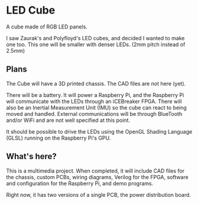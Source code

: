 # LED Cube

A cube made of RGB LED panels.

I saw Zaurak's and Polyfloyd's LED cubes, and decided I wanted to make one too.
This one will be smaller with denser LEDs.  (2mm pitch instead of 2.5mm)


## Plans

The Cube will have a 3D printed chassis.  The CAD files are not here (yet).

There will be a battery.  It will power a Raspberry Pi, and the Raspberry Pi
will communicate with the LEDs through an iCEBreaker FPGA.  There will also
be an Inertial Measurement Unit (IMU) so the cube can react to being moved
and handled.  External communications will be through BlueTooth and/or WiFi
and are not well specified at this point.

It should be possible to drive the LEDs using the OpenGL Shading Language
(GLSL) running on the Raspberry Pi's GPU.

## What's here?

This is a multimedia project.  When completed, it will include CAD files
for the chassis, custom PCBs, wiring diagrams, Verilog for the FPGA,
software and configuration for the Raspberry Pi, and demo programs.

Right now, it has two versions of a single PCB, the power distribution board.
